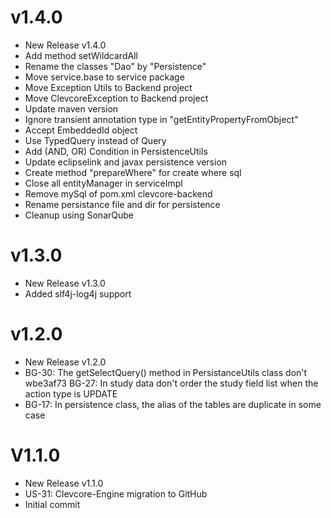 # v1.4.0
- New Release v1.4.0
- Add method setWildcardAll
- Rename the classes "Dao" by "Persistence"
- Move service.base to service package
- Move Exception Utils to Backend project
- Move ClevcoreException to Backend project
- Update maven version
- Ignore transient annotation type in "getEntityPropertyFromObject"
- Accept EmbeddedId object
- Use TypedQuery instead of Query
- Add (AND, OR) Condition in PersistenceUtils
- Update eclipselink and javax persistence version
- Create method "prepareWhere" for create where sql
- Close all entityManager in serviceImpl
- Remove mySql of pom.xml clevcore-backend
- Rename persistance file and dir for persistence
- Cleanup using SonarQube

# v1.3.0
- New Release v1.3.0
- Added slf4j-log4j support

# v1.2.0
- New Release v1.2.0
- BG-30: The getSelectQuery() method  in PersistanceUtils class don't wbe3af73 BG-27: In study data don't order the study field list when the action type is UPDATE
- BG-17: In persistence class, the alias of the tables are duplicate in some case

# V1.1.0
- New Release v1.1.0
- US-31: Clevcore-Engine migration to GitHub
- Initial commit
